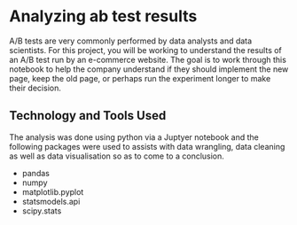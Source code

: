 # Analyzing ab test results

A/B tests are very commonly performed by data analysts and data scientists.
For this project, you will be working to understand the results of an A/B test run by an e-commerce website. 
The goal is to work through this notebook to help the company understand if they should implement the new page, 
keep the old page, or perhaps run the experiment longer to make their decision.

## Technology and Tools Used
The analysis was done using python via a Juptyer notebook and the following packages were used to assists with data wrangling,
data cleaning as well as data visualisation so as to come to a conclusion.
* pandas
* numpy
* matplotlib.pyplot
* statsmodels.api
* scipy.stats

